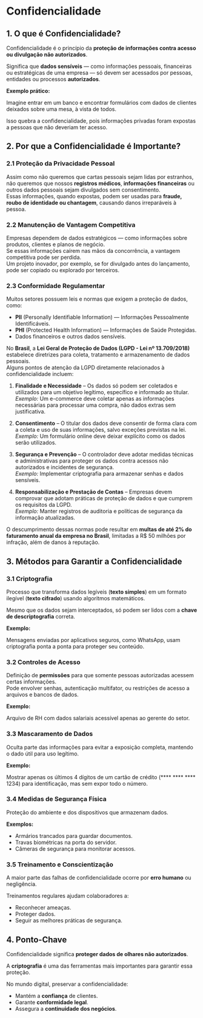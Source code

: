# Confidencialidade 

## 1. O que é Confidencialidade?

Confidencialidade é o princípio da **proteção de informações contra acesso ou divulgação não autorizados**.  

Significa que **dados sensíveis** — como informações pessoais, financeiras ou estratégicas de uma empresa — só devem ser acessados por pessoas, entidades ou processos **autorizados**.

**Exemplo prático:**  

Imagine entrar em um banco e encontrar formulários com dados de clientes deixados sobre uma mesa, à vista de todos. 

Isso quebra a confidencialidade, pois informações privadas foram expostas a pessoas que não deveriam ter acesso.


## 2. Por que a Confidencialidade é Importante?

### 2.1 Proteção da Privacidade Pessoal

Assim como não queremos que cartas pessoais sejam lidas por estranhos, não queremos que nossos **registros médicos**, **informações financeiras** ou outros dados pessoais sejam divulgados sem consentimento.  
Essas informações, quando expostas, podem ser usadas para **fraude, roubo de identidade ou chantagem**, causando danos irreparáveis à pessoa.

### 2.2 Manutenção de Vantagem Competitiva

Empresas dependem de dados estratégicos — como informações sobre produtos, clientes e planos de negócio.  
Se essas informações caírem nas mãos da concorrência, a vantagem competitiva pode ser perdida.  
Um projeto inovador, por exemplo, se for divulgado antes do lançamento, pode ser copiado ou explorado por terceiros.

### 2.3 Conformidade Regulamentar

Muitos setores possuem leis e normas que exigem a proteção de dados, como:

- **PII** (Personally Identifiable Information) — Informações Pessoalmente Identificáveis.  
- **PHI** (Protected Health Information) — Informações de Saúde Protegidas.  
- Dados financeiros e outros dados sensíveis.

No **Brasil**, a **Lei Geral de Proteção de Dados (LGPD - Lei nº 13.709/2018)** estabelece diretrizes para coleta, tratamento e armazenamento de dados pessoais.  
Alguns pontos de atenção da LGPD diretamente relacionados à confidencialidade incluem:

1. **Finalidade e Necessidade** – Os dados só podem ser coletados e utilizados para um objetivo legítimo, específico e informado ao titular.  
   *Exemplo:* Um e-commerce deve coletar apenas as informações necessárias para processar uma compra, não dados extras sem justificativa.

2. **Consentimento** – O titular dos dados deve consentir de forma clara com a coleta e uso de suas informações, salvo exceções previstas na lei.  
   *Exemplo:* Um formulário online deve deixar explícito como os dados serão utilizados.

3. **Segurança e Prevenção** – O controlador deve adotar medidas técnicas e administrativas para proteger os dados contra acessos não autorizados e incidentes de segurança.  
   *Exemplo:* Implementar criptografia para armazenar senhas e dados sensíveis.

4. **Responsabilização e Prestação de Contas** – Empresas devem comprovar que adotam práticas de proteção de dados e que cumprem os requisitos da LGPD.  
   *Exemplo:* Manter registros de auditoria e políticas de segurança da informação atualizadas.

O descumprimento dessas normas pode resultar em **multas de até 2% do faturamento anual da empresa no Brasil**, limitadas a R$ 50 milhões por infração, além de danos à reputação.


## 3. Métodos para Garantir a Confidencialidade

### 3.1 Criptografia
Processo que transforma dados legíveis (**texto simples**) em um formato ilegível (**texto cifrado**) usando algoritmos matemáticos. 

Mesmo que os dados sejam interceptados, só podem ser lidos com a **chave de descriptografia** correta.

**Exemplo:** 

Mensagens enviadas por aplicativos seguros, como WhatsApp, usam criptografia ponta a ponta para proteger seu conteúdo.


### 3.2 Controles de Acesso
Definição de **permissões** para que somente pessoas autorizadas acessem certas informações.  
Pode envolver senhas, autenticação multifator, ou restrições de acesso a arquivos e bancos de dados.

**Exemplo:** 

Arquivo de RH com dados salariais acessível apenas ao gerente do setor.


### 3.3 Mascaramento de Dados
Oculta parte das informações para evitar a exposição completa, mantendo o dado útil para uso legítimo.

**Exemplo:**

 Mostrar apenas os últimos 4 dígitos de um cartão de crédito (**** **** **** 1234) para identificação, mas sem expor todo o número.


### 3.4 Medidas de Segurança Física

Proteção do ambiente e dos dispositivos que armazenam dados.

**Exemplos:**

- Armários trancados para guardar documentos.
- Travas biométricas na porta do servidor.
- Câmeras de segurança para monitorar acessos.


### 3.5 Treinamento e Conscientização

A maior parte das falhas de confidencialidade ocorre por **erro humano** ou negligência. 

Treinamentos regulares ajudam colaboradores a:

- Reconhecer ameaças.
- Proteger dados.
- Seguir as melhores práticas de segurança.


## 4. Ponto-Chave

Confidencialidade significa **proteger dados de olhares não autorizados**.  

A **criptografia** é uma das ferramentas mais importantes para garantir essa proteção.  

No mundo digital, preservar a confidencialidade:

- Mantém a **confiança** de clientes.
- Garante **conformidade legal**.
- Assegura a **continuidade dos negócios**.
